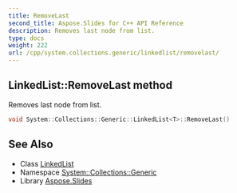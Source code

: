 ```yaml
---
title: RemoveLast
second_title: Aspose.Slides for C++ API Reference
description: Removes last node from list.
type: docs
weight: 222
url: /cpp/system.collections.generic/linkedlist/removelast/
---
```

## LinkedList::RemoveLast method


Removes last node from list.

```cpp
void System::Collections::Generic::LinkedList<T>::RemoveLast()
```


## See Also

* Class [LinkedList](../)
* Namespace [System::Collections::Generic](../../)
* Library [Aspose.Slides](../../../)
